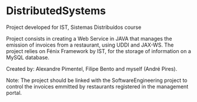 DistributedSystems
==================

Project developed for IST, Sistemas Distribuídos course

Project consists in creating a Web Service in JAVA that manages the emission of invoices from a restaurant, using UDDI and JAX-WS. 
The project relies on Fénix Framework by IST, for the storage of information on a MySQL database.

Created by: Alexandre Pimentel, Filipe Bento and myself (André Pires).

Note: The project should be linked with the SoftwareEngineering project to control the invoices emmitted by restaurants registered in the management portal.
